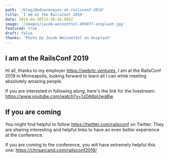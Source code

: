 ```yaml
---
path: '/blog/@eduarmreyes-at-railsconf-2019'
title: 'I am at the RailsConf 2019'
date: 2019-04-30T13:56:16.895Z
image: '/images/jacob-weinzettel-465077-unsplash.jpg'
featured: true
draft: false
thanks: 'Photo by Jacob Weinzettel on Unsplash'
---
```


## I am at the RailsConf 2019

Hi all, thanks to my employer https://webrtc.ventures, I am at the RailsConf 2019 in
Minneapolis, looking forward to learn all I can while meeting absolutely amazing people.

If you are interested in following along, here's the link for the livestream: 
https://www.youtube.com/watch?v=1JOA6pUwgBw

## If you are coming

You might find helpful to follow https://twitter.com/railsconf on Twitter. They are sharing
interesting and helpful links to have an even better experience at the conference.

If you are coming to the conference, you will have extremely helpful this one:
https://chrisarcand.com/railsconf2019/
